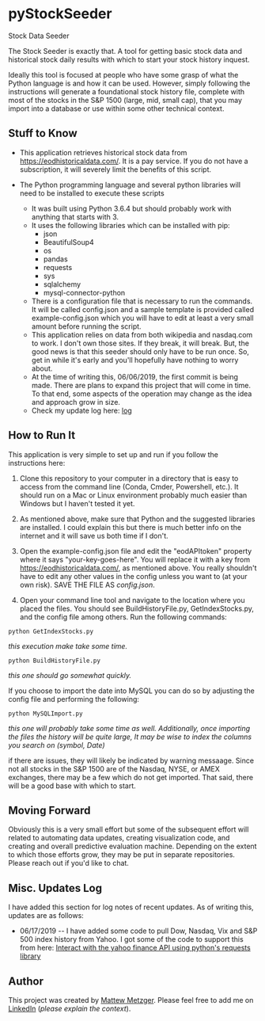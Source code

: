 # pyStockSeeder
Stock Data Seeder

The Stock Seeder is exactly that. A tool for getting basic stock data and historical stock daily results with which to start your stock history inquest. 

Ideally this tool is focused at people who have some grasp of what the Python language is and how it can be used. However, simply following the instructions will generate a foundational stock history file, complete with most of the stocks in the S&P 1500 (large, mid, small cap), that you may import into a database or use within some other technical context. 


## Stuff to Know

* This application retrieves historical stock data from https://eodhistoricaldata.com/. It is a pay service. If you do not have a subscription, it will severely limit the benefits of this script.

* The Python programming language and several python libraries will need to be installed to execute these scripts
    * It was built using Python 3.6.4 but should probably work with anything that starts with 3.
    * It uses the following libraries which can be installed with pip: 
        * json 
        * BeautifulSoup4
        * os
        * pandas
        * requests
        * sys
        * sqlalchemy
        * mysql-connector-python
     * There is a configuration file that is necessary to run the commands. It will be called config.json and a sample template is provided called example-config.json which you will have to edit at least a very small amount before running the script.
     * This application relies on data from both wikipedia and nasdaq.com to work. I don't own those sites. If they break, it will break. But, the good news is that this seeder should only have to be run once. So, get in while it's early and you'll hopefully have nothing to worry about. 
     * At the time of writing this, 06/06/2019, the first commit is being made. There are plans to expand this project that will come in time. To that end, some aspects of the operation may change as the idea and approach grow in size.
     * Check my update log here: [log](#log)
     
     
## How to Run It
This application is very simple to set up and run if you follow the instructions here: 

1. Clone this repository to your computer in a directory that is easy to access from the command line (Conda, Cmder, Powershell, etc.). It should run on a Mac or Linux environment probably much easier than Windows but I haven't tested it yet.

2. As mentioned above, make sure that Python and the suggested libraries are installed. I could explain this but there is much better info on the internet and it will save us both time if I don't. 

3. Open the example-config.json file and edit the "eodAPItoken" property where it says "your-key-goes-here". You will replace it with a key from https://eodhistoricaldata.com/, as mentioned above. You really shouldn't have to edit any other values in the config unless you want to (at your own risk). SAVE THE FILE AS *config.json*. 

4. Open your command line tool and navigate to the location where you placed the files. You should see BuildHistoryFile.py, GetIndexStocks.py, and the config file among others. Run the following commands: 

```
python GetIndexStocks.py
```
*this execution make take some time.*


```
python BuildHistoryFile.py
```
*this one should go somewhat quickly.*
     

If you choose to import the date into MySQL you can do so by adjusting the config file and performing the following:
```
python MySQLImport.py
```
*this one will probably take some time as well. Additionally, once importing the files the history will be quite large, It may be wise to index the columns you search on (symbol, Date)*

if there are issues, they will likely be indicated by warning messaage. Since not all stocks in the S&P 1500 are of the Nasdaq, NYSE, or AMEX exchanges, there may be a few which do not get imported. That said, there will be a good base with which to start. 


## Moving Forward

Obviously this is a very small effort but some of the subsequent effort will related to automating data updates, creating visualization code, and creating and overall predictive evaluation machine. Depending on the extent to which those efforts grow, they may be put in separate repositories. Please reach out if you'd like to chat.

## <a name="log"></a>Misc. Updates Log

I have added this section for log notes of recent updates. As of writing this, updates are as follows:
* 06/17/2019 -- I have added some code to pull Dow, Nasdaq, Vix and S&P 500 index history from Yahoo. I got some of the code to support this from here: [Interact with the yahoo finance API using python's requests library](https://maikros.github.io/yahoo-finance-python/)



    
## Author
This project was created by [Mattew Metzger](https://matthewmetzgerx.github.io/). Please feel free to add me on [LinkedIn](https://www.linkedin.com/in/matthewmetzgerx/) (*please explain the context*).
